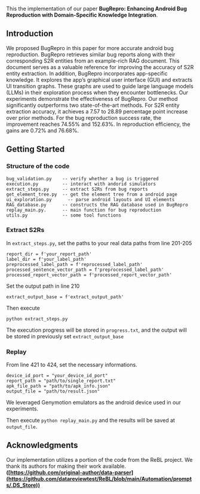 This the implementation of our paper **BugRepro: Enhancing Android Bug Reproduction
with Domain-Specific Knowledge Integration**.

## Introduction
We proposed BugRepro in this paper for more accurate android bug reproduction. BugRepro retrieves similar bug reports along with their corresponding S2R entities from an example-rich RAG document. This document serves as a valuable reference for improving the accuracy of S2R entity extraction.
In addition, BugRepro incorporates app-specific knowledge. It explores the app’s graphical user interface (GUI) and extracts UI transition graphs. These graphs are used to guide large language models (LLMs) in their exploration process when they encounter bottlenecks. Our experiments demonstrate the effectiveness of BugRepro. Our method significantly outperforms two state-of-the-art methods.  For S2R entity extraction accuracy, it achieves a 7.57 to 28.89 percentage point increase over prior methods. For the bug reproduction success rate, the improvement reaches 74.55% and 152.63%. In reproduction efficiency, the gains are 0.72% and 76.68%.



## Getting Started

### Structure of the code

```
bug_validation.py    -- verify whether a bug is triggered
execution.py         -- interact with andorid simulators
extract_steps.py     -- extract S2Rs from bug reports
get_element_tree.py  -- get the element tree from a android page
ui_exploration.py      -- parse android layouts and UI elements
RAG_database.py      -- constructs the RAG database used in BugRepro
replay_main.py.      -- main function for bug reproduction
utils.py             -- some tool functions
```



### Extract S2Rs

In `extract_steps.py`, set the paths to your real data paths from line 201-205

```
report_dir = f'your_report_path'
label_dir = f'your_label_path'
preprocessed_label_path = f'reprocessed_label_path'
processed_sentence_vector_path = f'preprocessed_label_path'
processed_report_vector_path = f'processed_report_vector_path'
```

Set the output path in line 210

```
extract_output_base = f'extract_output_path'
```

Then execute

```
python extract_steps.py
```

The execution progress will be stored in `progress.txt`, and the output will be stored in previously set `extract_output_base`



### Replay

From line 421 to 424, set the necessary informations.

```
device_id_port = "your_device_id_port"
report_path = "path/to/single_report.txt"
apk_file_path = "path/to/apk_info.json"
output_file = "path/to/result.json"
```

We leveraged Genymotion emulators as the android device used in our experiments.

Then execute `python replay_main.py` and the results will be saved at `output_file`.


## Acknowledgments

Our implementation utilizes a portion of the code from the ReBL project. We thank its authors for making their work available. **([https://github.com/original-author/data-parser](https://github.com/datareviewtest/ReBL/blob/main/Automation/prompts/.DS_Store))**
